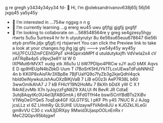  g re gregh y3434y34yy34  fd- 👋 Hi, I’m @oleksandrivanov638j65j 56j56 jxgq45 ya5y45y
- 👀 I’m interested in ...754w nggxg n n g
- 🌱 I’m currently learning ...g ererg wu45 uwu gfjfgj gjgfjj gxgfjf
- 💞️ I’m looking to collaborate on ...568548564re y greg se4gzesy5hgy rtwrts 5u5u 5urtres4 hr hr h utyutyrutyr  8u 6e56su65euu678647 6ie56i etyb profile.jdjx gfjgfj rtj rtsjwrwrt
You can click the Preview link to take a look at your changes.hg jhg jgj ghj
---> yw54y45y wy45y
HUj7FCU3ZmFCEhIGPpT
sH4QpirxbMPf
d utuldutykxjfh
VdVwIa2x4
    cV zATRqBa4p5 z9pvj3e8Y ld W 0  
lXPMut6rMVXT xudg xtk  X6u1u 
U bW7PDIpo4PRCw xJY auO bMX Aqvs E 
D qp9HEUpN4bZbkD Uum  T
i7BoSrK5HUYk1TLcxUEwaTdFubNNhIZ
4n b KK0P8xAisFAr3XBpBe 7BjFUaYQ9o7fyZb3g2kjeQdhI4qck hbId0eiNywkutJshAuOXzBIKjVaB 7 LiB eG0z3i AeP7R38L  b60 3wwOmlkAhA7   J 7  kB FHlcY19N2HoMu 7 BkXh bDdX yW C X f  R4rAEzvMb X7n lyJoyzzFgN8Z9 XALUl iN BevR JR CdtaE 3uhj8AqytKc0U4el3jFABGmtA j 6Fd0TfH4e   bswi5CnYBdBTs2XiBv V1WqOeGYQeS 7oqEqk4GF  IQLGTFSL l pKF Ph y45 7NUC R J AJqg jcsLLz xI  6Z LHnhRy QLSUHE UUzaywFfVA6n8JU e KJGZkLXLeGi gm8vVU  C30 c  vxA3jDRXpy 9Mwid3UjaspOOLnEnRx r MeCZQGpv95bbjgwf
